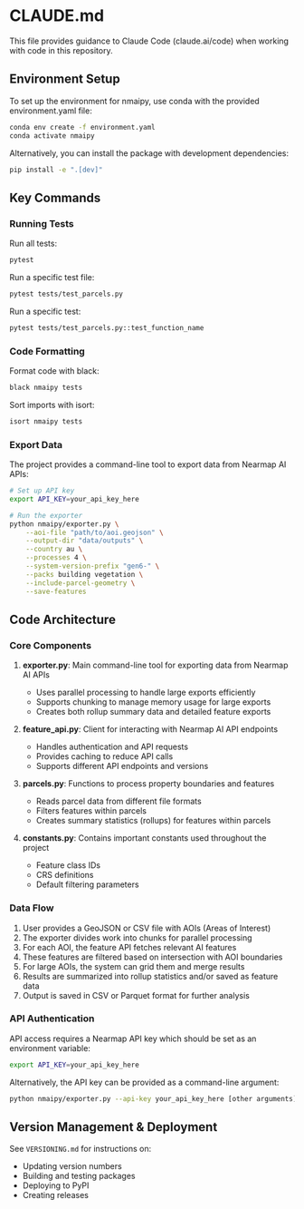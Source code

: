 # CLAUDE.md

This file provides guidance to Claude Code (claude.ai/code) when working with code in this repository.

## Environment Setup

To set up the environment for nmaipy, use conda with the provided environment.yaml file:

```bash
conda env create -f environment.yaml
conda activate nmaipy
```

Alternatively, you can install the package with development dependencies:

```bash
pip install -e ".[dev]"
```

## Key Commands

### Running Tests

Run all tests:
```bash
pytest
```

Run a specific test file:
```bash
pytest tests/test_parcels.py
```

Run a specific test:
```bash
pytest tests/test_parcels.py::test_function_name
```

### Code Formatting

Format code with black:
```bash
black nmaipy tests
```

Sort imports with isort:
```bash
isort nmaipy tests
```

### Export Data

The project provides a command-line tool to export data from Nearmap AI APIs:

```bash
# Set up API key
export API_KEY=your_api_key_here

# Run the exporter
python nmaipy/exporter.py \
    --aoi-file "path/to/aoi.geojson" \
    --output-dir "data/outputs" \
    --country au \
    --processes 4 \
    --system-version-prefix "gen6-" \
    --packs building vegetation \
    --include-parcel-geometry \
    --save-features
```

## Code Architecture

### Core Components

1. **exporter.py**: Main command-line tool for exporting data from Nearmap AI APIs
   - Uses parallel processing to handle large exports efficiently
   - Supports chunking to manage memory usage for large exports
   - Creates both rollup summary data and detailed feature exports

2. **feature_api.py**: Client for interacting with Nearmap AI API endpoints
   - Handles authentication and API requests
   - Provides caching to reduce API calls
   - Supports different API endpoints and versions

3. **parcels.py**: Functions to process property boundaries and features
   - Reads parcel data from different file formats
   - Filters features within parcels 
   - Creates summary statistics (rollups) for features within parcels

4. **constants.py**: Contains important constants used throughout the project
   - Feature class IDs
   - CRS definitions
   - Default filtering parameters

### Data Flow

1. User provides a GeoJSON or CSV file with AOIs (Areas of Interest)
2. The exporter divides work into chunks for parallel processing
3. For each AOI, the feature API fetches relevant AI features
4. These features are filtered based on intersection with AOI boundaries
5. For large AOIs, the system can grid them and merge results
6. Results are summarized into rollup statistics and/or saved as feature data
7. Output is saved in CSV or Parquet format for further analysis

### API Authentication

API access requires a Nearmap API key which should be set as an environment variable:
```bash
export API_KEY=your_api_key_here
```

Alternatively, the API key can be provided as a command-line argument:
```bash
python nmaipy/exporter.py --api-key your_api_key_here [other arguments]
```

## Version Management & Deployment

See `VERSIONING.md` for instructions on:
- Updating version numbers
- Building and testing packages
- Deploying to PyPI
- Creating releases